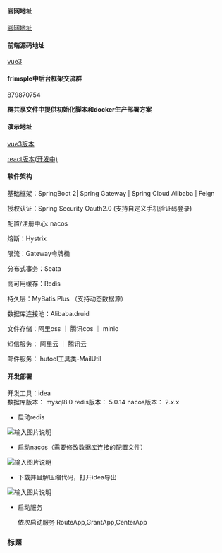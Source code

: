 #### 官网地址

[官网地址](http://frsimple.cn)

#### 前端源码地址

[vue3](https://gitee.com/frsimple/view)


#### frimsple中后台框架交流群

879870754

 **群共享文件中提供初始化脚本和docker生产部署方案** 

#### 演示地址

[vue3版本](http://vue.frsimple.cn)

[react版本(开发中)](http://react.frsimple.cn)


#### 软件架构


基础框架：SpringBoot 2| Spring Gateway | Spring Cloud Alibaba | Feign

授权认证：Spring Security Oauth2.0 (支持自定义手机验证码登录)

配置/注册中心: nacos

熔断：Hystrix

限流：Gateway令牌桶

分布式事务：Seata

高可用缓存：Redis

持久层：MyBatis Plus （支持动态数据源）

数据库连接池：Alibaba.druid

文件存储：阿里oss ｜ 腾讯cos ｜ minio

短信服务： 阿里云 ｜ 腾讯云

邮件服务： hutool工具类-MailUtil


#### 开发部署

开发工具：idea  
数据库版本： mysql8.0 
redis版本： 5.0.14
nacos版本： 2.x.x 


- 启动redis

 ![输入图片说明](https://pengpengyu-test.oss-cn-zhangjiakou.aliyuncs.com/image/3271658990350_.pic.jpg)

- 启动nacos（需要修改数据库连接的配置文件）

 ![输入图片说明](https://pengpengyu-test.oss-cn-zhangjiakou.aliyuncs.com/image/3281658990468_.pic.jpg)

- 下载并且解压缩代码，打开idea导出 

![输入图片说明](https://pengpengyu-test.oss-cn-zhangjiakou.aliyuncs.com/image/3261658990023_.pic.jpg)

- 启动服务 

  依次启动服务 
  RouteApp,GrantApp,CenterApp
### 标题